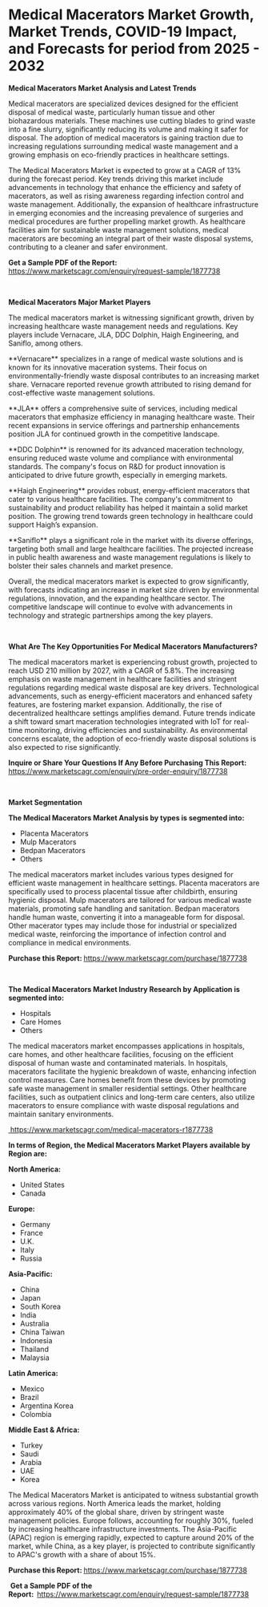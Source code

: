 <p><h1>Medical Macerators Market Growth, Market Trends, COVID-19 Impact, and Forecasts for period from 2025 - 2032</h1></p><p><strong>Medical Macerators Market Analysis and Latest Trends</strong></p>
<p><p>Medical macerators are specialized devices designed for the efficient disposal of medical waste, particularly human tissue and other biohazardous materials. These machines use cutting blades to grind waste into a fine slurry, significantly reducing its volume and making it safer for disposal. The adoption of medical macerators is gaining traction due to increasing regulations surrounding medical waste management and a growing emphasis on eco-friendly practices in healthcare settings.</p><p>The Medical Macerators Market is expected to grow at a CAGR of 13% during the forecast period. Key trends driving this market include advancements in technology that enhance the efficiency and safety of macerators, as well as rising awareness regarding infection control and waste management. Additionally, the expansion of healthcare infrastructure in emerging economies and the increasing prevalence of surgeries and medical procedures are further propelling market growth. As healthcare facilities aim for sustainable waste management solutions, medical macerators are becoming an integral part of their waste disposal systems, contributing to a cleaner and safer environment.</p></p>
<p><strong>Get a Sample PDF of the Report:&nbsp;</strong> <a href="https://www.marketscagr.com/enquiry/request-sample/1877738?utm_campaign=2206&utm_medium=2&utm_source=Github&utm_content=ia&utm_term=13042025&utm_id=medical-macerators">https://www.marketscagr.com/enquiry/request-sample/1877738</a></p>
<p>&nbsp;</p>
<p><strong>Medical Macerators Major Market Players</strong></p>
<p><p>The medical macerators market is witnessing significant growth, driven by increasing healthcare waste management needs and regulations. Key players include Vernacare, JLA, DDC Dolphin, Haigh Engineering, and Saniflo, among others.</p><p>**Vernacare** specializes in a range of medical waste solutions and is known for its innovative maceration systems. Their focus on environmentally-friendly waste disposal contributes to an increasing market share. Vernacare reported revenue growth attributed to rising demand for cost-effective waste management solutions.</p><p>**JLA** offers a comprehensive suite of services, including medical macerators that emphasize efficiency in managing healthcare waste. Their recent expansions in service offerings and partnership enhancements position JLA for continued growth in the competitive landscape.</p><p>**DDC Dolphin** is renowned for its advanced maceration technology, ensuring reduced waste volume and compliance with environmental standards. The company's focus on R&D for product innovation is anticipated to drive future growth, especially in emerging markets.</p><p>**Haigh Engineering** provides robust, energy-efficient macerators that cater to various healthcare facilities. The company's commitment to sustainability and product reliability has helped it maintain a solid market position. The growing trend towards green technology in healthcare could support Haigh’s expansion.</p><p>**Saniflo** plays a significant role in the market with its diverse offerings, targeting both small and large healthcare facilities. The projected increase in public health awareness and waste management regulations is likely to bolster their sales channels and market presence.</p><p>Overall, the medical macerators market is expected to grow significantly, with forecasts indicating an increase in market size driven by environmental regulations, innovation, and the expanding healthcare sector. The competitive landscape will continue to evolve with advancements in technology and strategic partnerships among the key players.</p></p>
<p>&nbsp;</p>
<p><strong>What Are The Key Opportunities For Medical Macerators Manufacturers?</strong></p>
<p><p>The medical macerators market is experiencing robust growth, projected to reach USD 210 million by 2027, with a CAGR of 5.8%. The increasing emphasis on waste management in healthcare facilities and stringent regulations regarding medical waste disposal are key drivers. Technological advancements, such as energy-efficient macerators and enhanced safety features, are fostering market expansion. Additionally, the rise of decentralized healthcare settings amplifies demand. Future trends indicate a shift toward smart maceration technologies integrated with IoT for real-time monitoring, driving efficiencies and sustainability. As environmental concerns escalate, the adoption of eco-friendly waste disposal solutions is also expected to rise significantly.</p></p>
<p><strong>Inquire or Share Your Questions If Any Before Purchasing This Report:</strong> <a href="https://www.marketscagr.com/enquiry/pre-order-enquiry/1877738?utm_campaign=2206&utm_medium=2&utm_source=Github&utm_content=ia&utm_term=13042025&utm_id=medical-macerators">https://www.marketscagr.com/enquiry/pre-order-enquiry/1877738</a></p>
<p>&nbsp;</p>
<p><strong>Market Segmentation</strong></p>
<p><strong>The Medical Macerators Market Analysis by types is segmented into:</strong></p>
<p><ul><li>Placenta Macerators</li><li>Mulp Macerators</li><li>Bedpan Macerators</li><li>Others</li></ul></p>
<p><p>The medical macerators market includes various types designed for efficient waste management in healthcare settings. Placenta macerators are specifically used to process placental tissue after childbirth, ensuring hygienic disposal. Mulp macerators are tailored for various medical waste materials, promoting safe handling and sanitation. Bedpan macerators handle human waste, converting it into a manageable form for disposal. Other macerator types may include those for industrial or specialized medical waste, reinforcing the importance of infection control and compliance in medical environments.</p></p>
<p><strong>Purchase this Report:&nbsp;</strong><a href="https://www.marketscagr.com/purchase/1877738?utm_campaign=2206&utm_medium=2&utm_source=Github&utm_content=ia&utm_term=13042025&utm_id=medical-macerators">https://www.marketscagr.com/purchase/1877738</a></p>
<p>&nbsp;</p>
<p><strong>The Medical Macerators Market Industry Research by Application is segmented into:</strong></p>
<p><ul><li>Hospitals</li><li>Care Homes</li><li>Others</li></ul></p>
<p><p>The medical macerators market encompasses applications in hospitals, care homes, and other healthcare facilities, focusing on the efficient disposal of human waste and contaminated materials. In hospitals, macerators facilitate the hygienic breakdown of waste, enhancing infection control measures. Care homes benefit from these devices by promoting safe waste management in smaller residential settings. Other healthcare facilities, such as outpatient clinics and long-term care centers, also utilize macerators to ensure compliance with waste disposal regulations and maintain sanitary environments.</p></p>
<p><a href="https://www.marketscagr.com/medical-macerators-r1877738?utm_campaign=2206&utm_medium=2&utm_source=Github&utm_content=ia&utm_term=13042025&utm_id=medical-macerators">&nbsp;https://www.marketscagr.com/medical-macerators-r1877738</a></p>
<p><strong>In terms of Region, the Medical Macerators Market Players available by Region are:</strong></p>
<p>
    <p> <strong> North America: </strong>
        <ul>
            <li>United States</li>
            <li>Canada</li>
        </ul>
        </p> 
    <p> <strong> Europe: </strong>
        <ul>
            <li>Germany</li>
            <li>France</li>
            <li>U.K.</li>
            <li>Italy</li>
            <li>Russia</li>
        </ul>
        </p> 
    <p> <strong> Asia-Pacific: </strong>
        <ul>
            <li>China</li>
            <li>Japan</li>
            <li>South Korea</li>
            <li>India</li>
            <li>Australia</li>
            <li>China Taiwan</li>
            <li>Indonesia</li>
            <li>Thailand</li>
            <li>Malaysia</li>
        </ul>
        </p> 
    <p> <strong> Latin America: </strong>
        <ul>
            <li>Mexico</li>
            <li>Brazil</li>
            <li>Argentina Korea</li>
            <li>Colombia</li>
        </ul>
        </p> 
    <p> <strong> Middle East & Africa: </strong>
        <ul>
            <li>Turkey</li>
            <li>Saudi</li>
            <li>Arabia</li>
            <li>UAE</li>
            <li>Korea</li>
        </ul>
    </p>
    </p>
<p><p>The Medical Macerators Market is anticipated to witness substantial growth across various regions. North America leads the market, holding approximately 40% of the global share, driven by stringent waste management policies. Europe follows, accounting for roughly 30%, fueled by increasing healthcare infrastructure investments. The Asia-Pacific (APAC) region is emerging rapidly, expected to capture around 20% of the market, while China, as a key player, is projected to contribute significantly to APAC's growth with a share of about 15%.</p></p>
<p><strong>Purchase this Report: </strong><a href="https://www.marketscagr.com/purchase/1877738?utm_campaign=2206&utm_medium=2&utm_source=Github&utm_content=ia&utm_term=13042025&utm_id=medical-macerators">https://www.marketscagr.com/purchase/1877738</a></p>
<p>&nbsp;<strong>Get a Sample PDF of the Report:&nbsp;&nbsp;</strong><a href="https://www.marketscagr.com/enquiry/request-sample/1877738?utm_campaign=2206&utm_medium=2&utm_source=Github&utm_content=ia&utm_term=13042025&utm_id=medical-macerators">https://www.marketscagr.com/enquiry/request-sample/1877738</a></p>
<p><strong></strong></p>
<p><p></p><p></p><p></p></p>